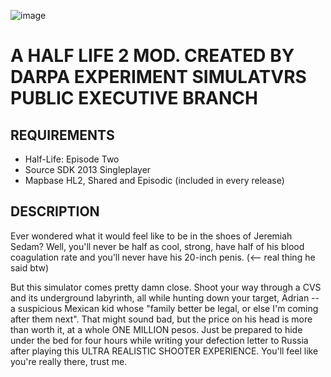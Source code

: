 ![image](https://cdn.discordapp.com/attachments/1039953971898499135/1201613744850092103/image.png?ex=65ca7501&is=65b80001&hm=6621b59279e241da55ca6215b3529ba6589c5e8edadbb6fcd04ec49280ff5923&)

# A HALF LIFE 2 MOD. CREATED BY DARPA EXPERIMENT SIMULATVRS PUBLIC EXECUTIVE BRANCH

## REQUIREMENTS
- Half-Life: Episode Two
- Source SDK 2013 Singleplayer
- Mapbase HL2, Shared and Episodic (included in every release)

## DESCRIPTION

Ever wondered what it would feel like to be in the shoes of Jeremiah Sedam? Well, you'll never be half as cool, strong, have half of his blood coagulation rate and you'll never have his 20-inch penis. (<-- real thing he said btw)

But this simulator comes pretty damn close. Shoot your way through a CVS and its underground labyrinth, all while hunting down your target, Adrian -- a suspicious Mexican kid whose "family better be legal, or else I'm coming after them next". That might sound bad, but the price on his head is more than worth it, at a whole ONE MILLION pesos. Just be prepared to hide under the bed for four hours while writing your defection letter to Russia after playing this ULTRA REALISTIC SHOOTER EXPERIENCE. You'll feel like you're really there, trust me.
